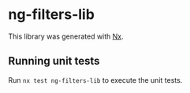 # ng-filters-lib

This library was generated with [Nx](https://nx.dev).

## Running unit tests

Run `nx test ng-filters-lib` to execute the unit tests.
